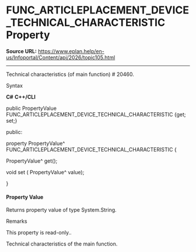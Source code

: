 # FUNC_ARTICLEPLACEMENT_DEVICE_TECHNICAL_CHARACTERISTIC Property

**Source URL:** https://www.eplan.help/en-us/Infoportal/Content/api/2026/topic105.html

---

Technical characteristics (of main function) # 20460.

Syntax

**C#**
**C++/CLI**


public PropertyValue FUNC_ARTICLEPLACEMENT_DEVICE_TECHNICAL_CHARACTERISTIC {get; set;}

public:

property PropertyValue^ FUNC_ARTICLEPLACEMENT_DEVICE_TECHNICAL_CHARACTERISTIC {

   PropertyValue^ get();

   void set (    PropertyValue^ value);

}


#### Property Value

Returns property value of type System.String.

Remarks

This property is read-only..

Technical characteristics of the main function.
